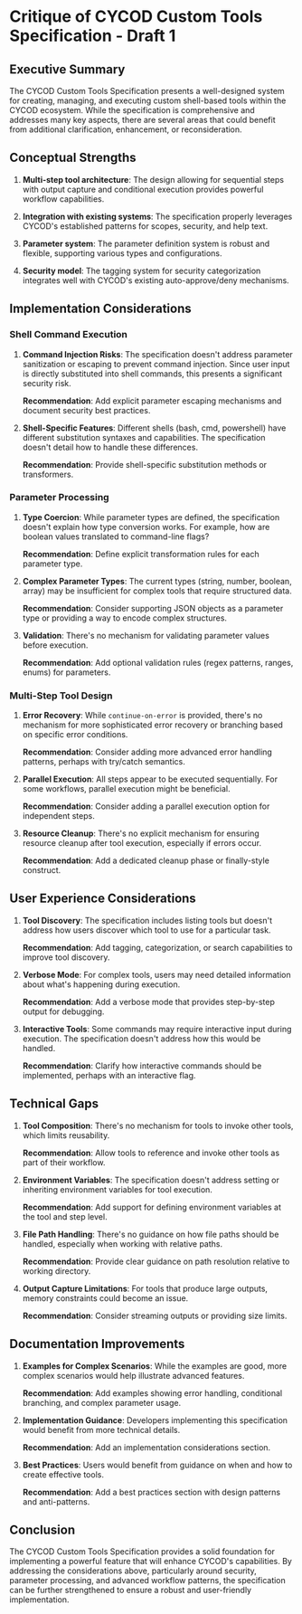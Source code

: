 # Critique of CYCOD Custom Tools Specification - Draft 1

## Executive Summary

The CYCOD Custom Tools Specification presents a well-designed system for creating, managing, and executing custom shell-based tools within the CYCOD ecosystem. While the specification is comprehensive and addresses many key aspects, there are several areas that could benefit from additional clarification, enhancement, or reconsideration.

## Conceptual Strengths

1. **Multi-step tool architecture**: The design allowing for sequential steps with output capture and conditional execution provides powerful workflow capabilities.

2. **Integration with existing systems**: The specification properly leverages CYCOD's established patterns for scopes, security, and help text.

3. **Parameter system**: The parameter definition system is robust and flexible, supporting various types and configurations.

4. **Security model**: The tagging system for security categorization integrates well with CYCOD's existing auto-approve/deny mechanisms.

## Implementation Considerations

### Shell Command Execution

1. **Command Injection Risks**: The specification doesn't address parameter sanitization or escaping to prevent command injection. Since user input is directly substituted into shell commands, this presents a significant security risk.

   **Recommendation**: Add explicit parameter escaping mechanisms and document security best practices.

2. **Shell-Specific Features**: Different shells (bash, cmd, powershell) have different substitution syntaxes and capabilities. The specification doesn't detail how to handle these differences.

   **Recommendation**: Provide shell-specific substitution methods or transformers.

### Parameter Processing

1. **Type Coercion**: While parameter types are defined, the specification doesn't explain how type conversion works. For example, how are boolean values translated to command-line flags?

   **Recommendation**: Define explicit transformation rules for each parameter type.

2. **Complex Parameter Types**: The current types (string, number, boolean, array) may be insufficient for complex tools that require structured data.

   **Recommendation**: Consider supporting JSON objects as a parameter type or providing a way to encode complex structures.

3. **Validation**: There's no mechanism for validating parameter values before execution.

   **Recommendation**: Add optional validation rules (regex patterns, ranges, enums) for parameters.

### Multi-Step Tool Design

1. **Error Recovery**: While `continue-on-error` is provided, there's no mechanism for more sophisticated error recovery or branching based on specific error conditions.

   **Recommendation**: Consider adding more advanced error handling patterns, perhaps with try/catch semantics.

2. **Parallel Execution**: All steps appear to be executed sequentially. For some workflows, parallel execution might be beneficial.

   **Recommendation**: Consider adding a parallel execution option for independent steps.

3. **Resource Cleanup**: There's no explicit mechanism for ensuring resource cleanup after tool execution, especially if errors occur.

   **Recommendation**: Add a dedicated cleanup phase or finally-style construct.

## User Experience Considerations

1. **Tool Discovery**: The specification includes listing tools but doesn't address how users discover which tool to use for a particular task.

   **Recommendation**: Add tagging, categorization, or search capabilities to improve tool discovery.

2. **Verbose Mode**: For complex tools, users may need detailed information about what's happening during execution.

   **Recommendation**: Add a verbose mode that provides step-by-step output for debugging.

3. **Interactive Tools**: Some commands may require interactive input during execution. The specification doesn't address how this would be handled.

   **Recommendation**: Clarify how interactive commands should be implemented, perhaps with an interactive flag.

## Technical Gaps

1. **Tool Composition**: There's no mechanism for tools to invoke other tools, which limits reusability.

   **Recommendation**: Allow tools to reference and invoke other tools as part of their workflow.

2. **Environment Variables**: The specification doesn't address setting or inheriting environment variables for tool execution.

   **Recommendation**: Add support for defining environment variables at the tool and step level.

3. **File Path Handling**: There's no guidance on how file paths should be handled, especially when working with relative paths.

   **Recommendation**: Provide clear guidance on path resolution relative to working directory.

4. **Output Capture Limitations**: For tools that produce large outputs, memory constraints could become an issue.

   **Recommendation**: Consider streaming outputs or providing size limits.

## Documentation Improvements

1. **Examples for Complex Scenarios**: While the examples are good, more complex scenarios would help illustrate advanced features.

   **Recommendation**: Add examples showing error handling, conditional branching, and complex parameter usage.

2. **Implementation Guidance**: Developers implementing this specification would benefit from more technical details.

   **Recommendation**: Add an implementation considerations section.

3. **Best Practices**: Users would benefit from guidance on when and how to create effective tools.

   **Recommendation**: Add a best practices section with design patterns and anti-patterns.

## Conclusion

The CYCOD Custom Tools Specification provides a solid foundation for implementing a powerful feature that will enhance CYCOD's capabilities. By addressing the considerations above, particularly around security, parameter processing, and advanced workflow patterns, the specification can be further strengthened to ensure a robust and user-friendly implementation.